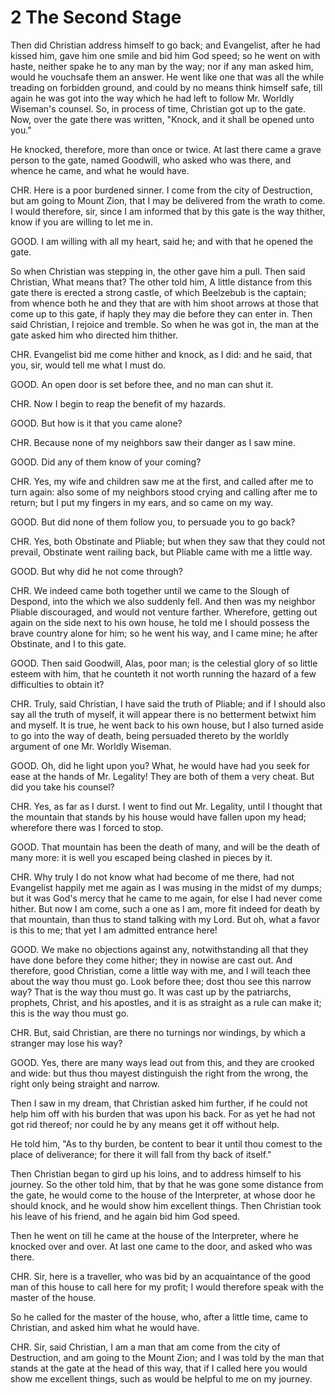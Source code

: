 # 2 The Second Stage

Then did Christian address himself to go back; and Evangelist, after he had kissed him, gave him one smile and bid him God speed; so he went on with haste, neither spake he to any man by the way; nor if any man asked him, would he vouchsafe them an answer. He went like one that was all the while treading on forbidden ground, and could by no means think himself safe, till again he was got into the way which he had left to follow Mr. Worldly Wiseman's counsel. So, in process of time, Christian got up to the gate. Now, over the gate there was written, "Knock, and it shall be opened unto you."

He knocked, therefore, more than once or twice. At last there came a grave person to the gate, named Goodwill, who asked who was there, and whence he came, and what he would have.

CHR. Here is a poor burdened sinner. I come from the city of Destruction, but am going to Mount Zion, that I may be delivered from the wrath to come. I would therefore, sir, since I am informed that by this gate is the way thither, know if you are willing to let me in.

GOOD. I am willing with all my heart, said he; and with that he opened the gate.

So when Christian was stepping in, the other gave him a pull. Then said Christian, What means that? The other told him, A little distance from this gate there is erected a strong castle, of which Beelzebub is the captain; from whence both he and they that are with him shoot arrows at those that come up to this gate, if haply they may die before they can enter in. Then said Christian, I rejoice and tremble. So when he was got in, the man at the gate asked him who directed him thither.

CHR. Evangelist bid me come hither and knock, as I did: and he said, that you, sir, would tell me what I must do.

GOOD. An open door is set before thee, and no man can shut it.

CHR. Now I begin to reap the benefit of my hazards.

GOOD. But how is it that you came alone?

CHR. Because none of my neighbors saw their danger as I saw mine.

GOOD. Did any of them know of your coming?

CHR. Yes, my wife and children saw me at the first, and called after me to turn again: also some of my neighbors stood crying and calling after me to return; but I put my fingers in my ears, and so came on my way.

GOOD. But did none of them follow you, to persuade you to go back?

CHR. Yes, both Obstinate and Pliable; but when they saw that they could not prevail, Obstinate went railing back, but Pliable came with me a little way.

GOOD. But why did he not come through?

CHR. We indeed came both together until we came to the Slough of Despond, into the which we also suddenly fell. And then was my neighbor Pliable discouraged, and would not venture farther. Wherefore, getting out again on the side next to his own house, he told me I should possess the brave country alone for him; so he went his way, and I came mine; he after Obstinate, and I to this gate.

GOOD. Then said Goodwill, Alas, poor man; is the celestial glory of so little esteem with him, that he counteth it not worth running the hazard of a few difficulties to obtain it?

CHR. Truly, said Christian, I have said the truth of Pliable; and if I should also say all the truth of myself, it will appear there is no betterment betwixt him and myself. It is true, he went back to his own house, but I also turned aside to go into the way of death, being persuaded thereto by the worldly argument of one Mr. Worldly Wiseman.

GOOD. Oh, did he light upon you? What, he would have had you seek for ease at the hands of Mr. Legality! They are both of them a very cheat. But did you take his counsel?

CHR. Yes, as far as I durst. I went to find out Mr. Legality, until I thought that the mountain that stands by his house would have fallen upon my head; wherefore there was I forced to stop.

GOOD. That mountain has been the death of many, and will be the death of many more: it is well you escaped being clashed in pieces by it.

CHR. Why truly I do not know what had become of me there, had not Evangelist happily met me again as I was musing in the midst of my dumps; but it was God's mercy that he came to me again, for else I had never come hither. But now I am come, such a one as I am, more fit indeed for death by that mountain, than thus to stand talking with my Lord. But oh, what a favor is this to me; that yet I am admitted entrance here!

GOOD. We make no objections against any, notwithstanding all that they have done before they come hither; they in nowise are cast out. And therefore, good Christian, come a little way with me, and I will teach thee about the way thou must go. Look before thee; dost thou see this narrow way? That is the way thou must go. It was cast up by the patriarchs, prophets, Christ, and his apostles, and it is as straight as a rule can make it; this is the way thou must go.

CHR. But, said Christian, are there no turnings nor windings, by which a stranger may lose his way?

GOOD. Yes, there are many ways lead out from this, and they are crooked and wide: but thus thou mayest distinguish the right from the wrong, the right only being straight and narrow.

Then I saw in my dream, that Christian asked him further, if he could not help him off with his burden that was upon his back. For as yet he had not got rid thereof; nor could he by any means get it off without help.

He told him, "As to thy burden, be content to bear it until thou comest to the place of deliverance; for there it will fall from thy back of itself."

Then Christian began to gird up his loins, and to address himself to his journey. So the other told him, that by that he was gone some distance from the gate, he would come to the house of the Interpreter, at whose door he should knock, and he would show him excellent things. Then Christian took his leave of his friend, and he again bid him God speed.

Then he went on till he came at the house of the Interpreter, where he knocked over and over. At last one came to the door, and asked who was there.

CHR. Sir, here is a traveller, who was bid by an acquaintance of the good man of this house to call here for my profit; I would therefore speak with the master of the house.

So he called for the master of the house, who, after a little time, came to Christian, and asked him what he would have.

CHR. Sir, said Christian, I am a man that am come from the city of Destruction, and am going to the Mount Zion; and I was told by the man that stands at the gate at the head of this way, that if I called here you would show me excellent things, such as would be helpful to me on my journey.